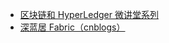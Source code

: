 - [区块链和 HyperLedger 微讲堂系列](http://list.youku.com/albumlist/show?id=49106065)
- [深蓝居 Fabric（cnblogs）](http://www.cnblogs.com/studyzy/default.html?page=2)